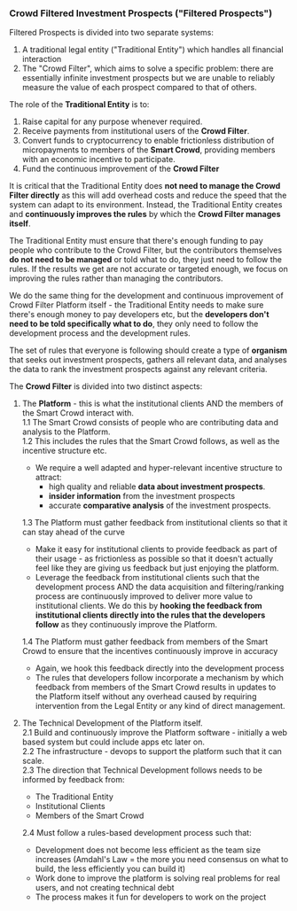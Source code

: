 ### Crowd Filtered Investment Prospects ("Filtered Prospects")

Filtered Prospects is divided into two separate systems:

1. A traditional legal entity ("Traditional Entity") which handles all financial interaction
2. The "Crowd Filter", which aims to solve a specific problem: there are essentially infinite investment prospects but we are unable to reliably measure the value of each prospect compared to that of others.

The role of the **Traditional Entity** is to:
1. Raise capital for any purpose whenever required.
2. Receive payments from institutional users of the **Crowd Filter**.
3. Convert funds to cryptocurrency to enable frictionless distribution of micropayments to members of the **Smart Crowd**, providing members with an economic incentive to participate.
4. Fund the continuous improvement of the **Crowd Filter**

It is critical that the Traditional Entity does **not need to manage the Crowd Filter directly** as this will add overhead costs and reduce the speed that the system can adapt to its environment. Instead, the Traditional Entity creates and **continuously improves the rules** by which the **Crowd Filter manages itself**.

The Traditional Entity must ensure that there's enough funding to pay people who contribute to the Crowd Filter, but the contributors themselves **do not need to be managed** or told what to do, they just need to follow the rules. If the results we get are not accurate or targeted enough, we focus on improving the rules rather than managing the contributors.

We do the same thing for the development and continuous improvement of Crowd Filter Platform itself - the Traditional Entity needs to make sure there's enough money to pay developers etc, but the **developers don't need to be told specifically what to do**, they only need to follow the development process and the development rules.

The set of rules that everyone is following should create a type of **organism** that seeks out investment prospects, gathers all relevant data, and analyses the data to rank the investment prospects against any relevant criteria.


The **Crowd Filter** is divided into two distinct aspects:
1. The **Platform** - this is what the institutional clients AND the members of the Smart Crowd interact with.   
   1.1 The Smart Crowd consists of people who are contributing data and analysis to the Platform.   
   1.2 This includes the rules that the Smart Crowd follows, as well as the incentive structure etc.   
      - We require a well adapted and hyper-relevant incentive structure to attract:   
         - high quality and reliable **data about investment prospects**.   
         - **insider information** from the investment prospects
         - accurate **comparative analysis** of the investment prospects.   
    
    1.3 The Platform must gather feedback from institutional clients so that it can stay ahead of the curve
      - Make it easy for institutional clients to provide feedback as part of their usage - as frictionless as possible so that it doesn't actually feel like they are giving us feedback but just enjoying the platform.
      - Leverage the feedback from institutional clients such that the development process AND the data acquisition and filtering/ranking process are continuously improved to deliver more value to institutional clients. We do this by **hooking the feedback from institutional clients directly into the rules that the developers follow** as they continuously improve the Platform.
    
    1.4 The Platform must gather feedback from members of the Smart Crowd to ensure that the incentives continuously improve in accuracy
      - Again, we hook this feedback directly into the development process 
      - The rules that developers follow incorporate a mechanism by which feedback from members of the Smart Crowd results in updates to the Platform itself without any overhead caused by requiring intervention from the Legal Entity or any kind of direct management.

2. The Technical Development of the Platform itself.  
   2.1 Build and continuously improve the Platform software - initially a web based system but could include apps etc later on.  
   2.2 The infrastructure - devops to support the platform such that it can scale.  
   2.3 The direction that Technical Development follows needs to be informed by feedback from:   
   - The Traditional Entity
   - Institutional Clients
   - Members of the Smart Crowd
   
   2.4 Must follow a rules-based development process such that:   
   - Development does not become less efficient as the team size increases (Amdahl's Law = the more you need consensus on what to build, the less efficiently you can build it)
   - Work done to improve the platform is solving real problems for real users, and not creating technical debt
   - The process makes it fun for developers to work on the project
